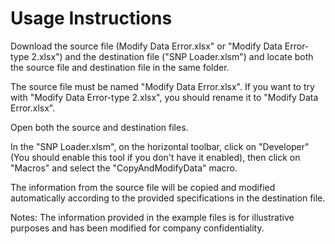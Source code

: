 # Usage Instructions

Download the source file (Modify Data Error.xlsx" or "Modify Data Error-type 2.xlsx") and the destination file ("SNP Loader.xlsm") and locate both the source file and destination file in the same folder.

The source file must be named "Modify Data Error.xlsx". If you want to try with "Modify Data Error-type 2.xlsx", you should rename it to "Modify Data Error.xlsx".

Open both the source and destination files.

In the "SNP Loader.xlsm", on the horizontal toolbar, click on "Developer" (You should enable this tool if you don't have it enabled), then click on "Macros" and select the "CopyAndModifyData" macro.

The information from the source file will be copied and modified automatically according to the provided specifications in the destination file.

Notes: The information provided in the example files is for illustrative purposes and has been modified for company confidentiality.

